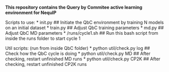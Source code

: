 **This repository contains the Query by Commitee active learning environment for NequIP**

Scripts to use:
    * init.py           ## Initiate the QbC environment by training N models on an initial dataset
    * train.py          ## Adjust QbC training parameters
    * md.py             ## Adjust QbC MD parameters
    * /runs/cycle1.sh   ## Run this bash script from inside the runs folder to start cycle 1

Util scripts: (run from inside QbC folder)
    * python util/check.py <cycle number> log   ## Check how the QbC cycle is doing
    * python util/check.py <cycle number> MD    ## After checking, restart unfinished MD runs
    * python util/check.py <cycle number> CP2K  ## After checking, restart unfinished CP2K runs
    